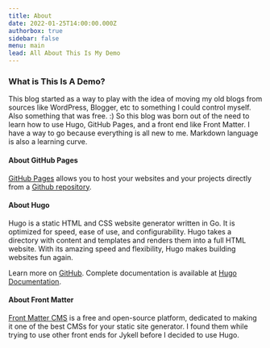 ```yaml
---
title: About
date: 2022-01-25T14:00:00.000Z
authorbox: true
sidebar: false
menu: main
lead: All About This Is My Demo
---
```


### What is This Is A Demo?

This blog started as a way to play with the idea of moving my old blogs from sources like WordPress, Blogger, etc to something I could control myself.  Also something that was free. :) So this blog was born out of the need to learn how to use Hugo, GitHub Pages, and a front end like Front Matter. I have a way to go because everything is all new to me.  Markdown language is also a learning curve.

#### About GitHub Pages

[GitHub Pages](https://pages.github.com/) allows you to host your websites and your projects directly from a [Github repository](https://github.com/).

#### About Hugo

Hugo is a static HTML and CSS website generator written in Go. It is optimized for speed, ease of use, and
configurability. Hugo takes a directory with content and templates and renders them into a full HTML website. With its
amazing speed and flexibility, Hugo makes building websites fun again.

Learn more on [GitHub](https://github.com/gohugoio/hugo). Complete documentation is available at
[Hugo Documentation](https://gohugo.io/getting-started/).

#### About Front Matter

[Front Matter CMS](https://frontmatter.codes/) is a free and open-source platform, dedicated to making it one of the best CMSs for your static site generator. I found them while trying to use other front ends for Jykell before I decided to use Hugo.
